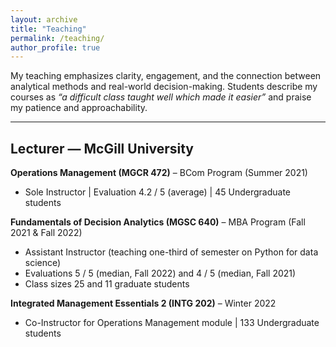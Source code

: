 ```yaml
---
layout: archive
title: "Teaching"
permalink: /teaching/
author_profile: true
---
```


<!--## Teaching Philosophy-->
My teaching emphasizes clarity, engagement, and the connection between analytical methods and real-world decision-making. Students describe my courses as *“a difficult class taught well which made it easier”* and praise my patience and approachability.

---

## Lecturer — McGill University
**Operations Management (MGCR 472)** – BCom Program (Summer 2021)  
- Sole Instructor  |  Evaluation 4.2 / 5 (average)  |  45 Undergraduate students  

**Fundamentals of Decision Analytics (MGSC 640)** – MBA Program (Fall 2021 & Fall 2022)  
- Assistant Instructor (teaching one-third of semester on Python for data science)  
- Evaluations 5 / 5 (median, Fall 2022)  and 4 / 5 (median, Fall 2021)  
- Class sizes 25 and 11 graduate students  

**Integrated Management Essentials 2 (INTG 202)** – Winter 2022  
- Co-Instructor for Operations Management module |  133 Undergraduate students  

<!---
## Teaching Assistant — McGill University
- Decision Analytics (MGSC 662, MMA Program)  
- Operations Management (MGCR 472, BCom Program)  
- Revenue Management (MGSC 670, MMA Program)
-->

<!---
## Teaching Assistant — Amirkabir University of Technology (Tehran Polytechnic)
- Operations Research (MSc IE)  
- Statistical Engineering (BSc IE)  
- Probability Theory Applications (BSc IE)
-->
